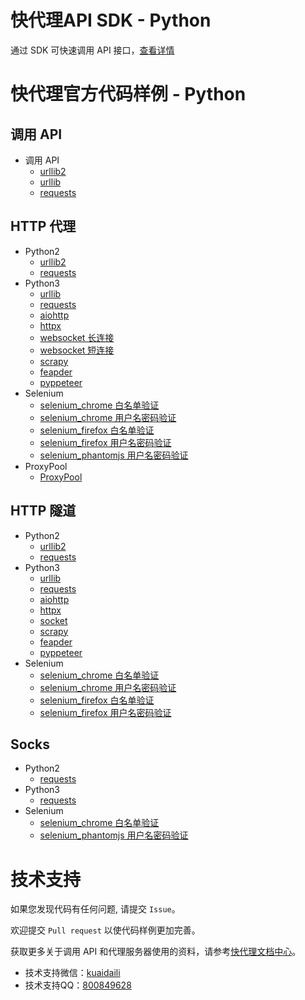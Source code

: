 # 快代理API SDK - Python
通过 SDK 可快速调用 API 接口，[查看详情](https://github.com/kuaidaili/python-sdk/tree/master/api-sdk)

# 快代理官方代码样例 - Python

## 调用 API
* 调用 API
    * [urllib2](./examples/api/py2_urllib2.py)
    * [urllib](./examples/api/py3_urllib.py)
    * [requests](./examples/api/py3_requests.py)

## HTTP 代理
* Python2
    * [urllib2](./examples/http_proxy/py2_urllib2.py)
    * [requests](./examples/http_proxy/py2_requests.py)
* Python3
    * [urllib](./examples/http_proxy/py3_urllib.py)
    * [requests](./examples/http_proxy/py3_requests.py)
    * [aiohttp](./examples/http_proxy/py3_aiohttp.py)
    * [httpx](./examples/http_proxy/py3_httpx.py)
    * [websocket 长连接](./examples/http_proxy/py3_websocket.py)
    * [websocket 短连接](./examples/http_proxy/py3_websocket_short.py)
    * [scrapy](./examples/http_proxy/py3_scrapy)
    * [feapder](./examples/http_proxy/py3_feapder.py)
    * [pyppeteer](./examples/http_proxy/py3_pyppeteer.py)
* Selenium
    * [selenium_chrome    白名单验证](./examples/http_proxy/selenium_chrome_whitelist.py)
    * [selenium_chrome    用户名密码验证](./examples/http_proxy/selenium_chrome_username_password.py)
    * [selenium_firefox   白名单验证](./examples/http_proxy/selenium_firefox_whitelist.py)
    * [selenium_firefox   用户名密码验证](./examples/http_proxy/selenium_firefox_username_password.py)
    * [selenium_phantomjs 用户名密码验证](./examples/http_proxy/phantomjs_demo.py)
* ProxyPool
    * [ProxyPool](./examples/http_proxy/proxy_pool.py)

## HTTP 隧道

* Python2
    * [urllib2](./examples/http_proxy_tunnel/py2_urllib2.py)
    * [requests](./examples/http_proxy_tunnel/py2_requests.py)
* Python3
    * [urllib](./examples/http_proxy_tunnel/py3_urllib.py)
    * [requests](./examples/http_proxy_tunnel/py3_requests.py)
    * [aiohttp](./examples/http_proxy_tunnel/py3_aiohttp.py)
    * [httpx](./examples/http_proxy_tunnel/py3_httpx.py)
    * [socket](./examples/http_proxy_tunnel/py3_socket.py)
    * [scrapy](./examples/http_proxy_tunnel/py3_scrapy)
    * [feapder](./examples/http_proxy_tunnel/py3_feapder.py)
    * [pyppeteer](./examples/http_proxy_tunnel/py3_pyppeteer.py)
* Selenium
    * [selenium_chrome  白名单验证](./examples/http_proxy_tunnel/selenium_chrome_whitelist.py)
    * [selenium_chrome  用户名密码验证](./examples/http_proxy_tunnel/selenium_chrome_username_password.py)
    * [selenium_firefox 白名单验证](./examples/http_proxy_tunnel/selenium_firefox_whitelist.py)
    * [selenium_firefox 用户名密码验证](./examples/http_proxy_tunnel/selenium_firefox_username_password.py)

## Socks
* Python2
    * [requests](./examples/socks_proxy/py2_requests.py)
* Python3
    * [requests](./examples/socks_proxy/py3_requests.py)
* Selenium
    * [selenium_chrome 白名单验证](./examples/socks_proxy/selenium_chrome_whitelist.py)
    * [selenium_phantomjs 用户名密码验证](./examples/socks_proxy/phantomjs_demo.py)


# 技术支持

如果您发现代码有任何问题, 请提交 `Issue`。

欢迎提交 `Pull request` 以使代码样例更加完善。

获取更多关于调用 API 和代理服务器使用的资料，请参考[快代理文档中心](https://www.kuaidaili.com/helpcenter/)。

* 技术支持微信：<a href="https://img.kuaidaili.com/img/service_wx.jpg">kuaidaili</a>
* 技术支持QQ：<a href="http://q.url.cn/CDksXo?_type=wpa&qidian=true">800849628</a>
